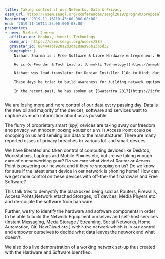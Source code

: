 ```yaml
---
title: Taking control of our Networks, Data & Privacy
osem_url: https://osem.seagl.org/conferences/seagl2019/program/proposals/643
beginning: '2019-11-16T10:45:00.000-08:00'
end: '2019-11-16T11:35:00.000-08:00'
presenters:
- name: Nishant Sharma
  affiliation: Hopbox, Unmukti Technology
  osem_url: https://osem.seagl.org/users/884
  gravatar_id: 88444abb920a2d3da18aea95b13b5d32
  biography: |-
    Nishant Sharma is a Free Software & Libre Hardware entrepreneur. He is a Mechanical Engineer by education and has been making a living from Free Software since 2003.

    He is Co-Founder & Tech Lead at [Unmukti Technology](https://unmukti.in), India, where he works on building Network Equipment like SD-WAN Gateways, VPN Appliances, Firewalls, Access Points, Home Edge Computing Gateways etc. These devices are branded as [Hopbox](https://hopbox.in). He has worked for [DeepRoot Linux](https://deeproot.in), an Indian VSAT ISP and a Pan-European ISP before founding Unmukti in 2010.

    Nishant was lead translator for Debian Installer l10n to Hindi during 2006-07 and a OpenStreetMap volunteer mapper. He actively contributes to OpenWrt project and its packages.

    These days he tries to build awareness for building network equipment and self-hosting among students and enterprise decision makers.

    In the recent past, he has spoken at [Swatantra 2017](https://icfoss.in/event/swatantra17), Middle East College, Muscat (Feb 2019) and [LibrePlanet 2019](https://libreplanet.org/2019).
---
```


We are losing more and more control of our data every passing day. Data is the new oil and majority of
the devices, software and services want to capture as much information about us as possible.

The flurry of proprietary smart (spy) devices are taking away our freedom and privacy. An innocent looking Router or a WiFi Access Point could be snooping on us and sending our data to the manufacturer. There are many reported cases of privacy breaches by various IoT and smart devices.

We have liberated and taken control of computing devices like Desktop, Workstations, Laptops and Mobile Phones etc, but are we taking enough care of our networking gear? Do we care what kind of Router or Access Point is powering our network and if they're snooping on us? Do we know for sure if the latest smart device in our network is phoning home? How can we get more control on these devices with off-the-shelf hardware and Free Software?

This talk tries to demystify the blackboxes being sold as Routers, Firewalls, Access Points,Network Attached Storages, IoT devices, Media Players etc. and de-couple the software from hardware.

Further, we try to identify the hardware and software components in order to be able to build the Network Equipment ourselves and self-host services (Instant Messaging, Media Storage / Streaming, Social Networks, Home Automation, Git, NextCloud etc.) within the network which is in our control and empower ourselves to decide what data leaves the network and what doesn't.

We also do a live demonstration of a working network set-up thus created with the Hardware and Software identified.
